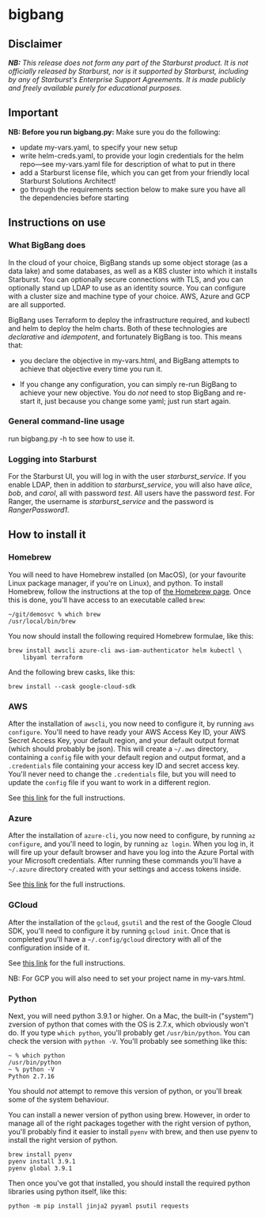 # bigbang

## Disclaimer

**_NB:_** *This release does not form any part of the Starburst product. It is
not officially released by Starburst, nor is it supported by Starburst,
including by any of Starburst's Enterprise Support Agreements. It is made
publicly and freely available purely for educational purposes.*

## Important

**NB: Before you run bigbang.py:** Make sure you do the following:

- update my-vars.yaml, to specify your new setup
- write helm-creds.yaml, to provide your login credentials for the helm
  repo—see my-vars.yaml file for description of what to put in there
- add a Starburst license file, which you can get from your friendly local
  Starburst Solutions Architect!
- go through the requirements section below to make sure you have all the
  dependencies before starting

## Instructions on use

### What BigBang does

In the cloud of your choice, BigBang stands up some object storage (as a data
lake) and some databases, as well as a K8S cluster into which it installs
Starburst. You can optionally secure connections with TLS, and you can
optionally stand up LDAP to use as an identity source. You can configure with a
cluster size and machine type of your choice. AWS, Azure and GCP are all
supported.

BigBang uses Terraform to deploy the infrastructure required, and kubectl and
helm to deploy the helm charts. Both of these technologies are _declarative_
and _idempotent_, and fortunately BigBang is too. This means that:

- you declare the objective in my-vars.html, and BigBang attempts to achieve
  that objective every time you run it.

- If you change any configuration, you can simply re-run BigBang to achieve
  your new objective. You do _not_ need to stop BigBang and re-start it, just
  because you change some yaml; just run start again.

### General command-line usage

run bigbang.py -h to see how to use it.

### Logging into Starburst

For the Starburst UI, you will log in with the user _starburst_service_. If you
enable LDAP, then in addition to _starburst_service_, you will also have
_alice_, _bob_, and _carol_, all with password _test_. All users have the
password _test_. For Ranger, the username is _starburst_service_ and the
password is _RangerPassword1_.

## How to install it

### Homebrew

You will need to have Homebrew installed (on MacOS), (or your favourite Linux
package manager, if you're on Linux), and python. To install Homebrew, follow
the instructions at the top of [the Homebrew page](https://brew.sh). Once this
is done, you'll have access to an executable called `brew`:

```
~/git/demosvc % which brew  
/usr/local/bin/brew
```

You now should install the following required Homebrew formulae, like this:

```
brew install awscli azure-cli aws-iam-authenticator helm kubectl \
    libyaml terraform
```

And the following brew casks, like this:

```
brew install --cask google-cloud-sdk
```

### AWS

After the installation of `awscli`, you now need to configure it, by running
`aws configure`. You'll need to have ready your AWS Access Key ID, your AWS
Secret Access Key, your default region, and your default output format (which
should probably be json). This will create a `~/.aws` directory, containing a
`config` file with your default region and output format, and a `.credentials`
file containing your access key ID and secret access key. You'll never need to
change the `.credentials` file, but you will need to update the `config` file if
you want to work in a different region.

See [this link](https://docs.aws.amazon.com/cli/latest/userguide/cli-configure-quickstart.html#cli-configure-quickstart-config)
for the full instructions.

### Azure

After the installation of `azure-cli`, you now need to configure, by running `az
configure`, and you'll need to login, by running `az login`. When you log in, it
will fire up your default browser and have you log into the Azure Portal with
your Microsoft credentials. After running these commands you'll have a
`~/.azure` directory created with your settings and access tokens inside.

See [this link](https://docs.microsoft.com/en-us/cli/azure/install-azure-cli-macos)
for the full instructions.

### GCloud

After the installation of the `gcloud`, `gsutil` and the rest of the Google
Cloud SDK, you'll need to configure it by running `gcloud init`. Once that is
completed you'll have a `~/.config/gcloud` directory with all of the
configuration inside of it.

See [this link](https://blog.petehouston.com/install-and-configure-google-cloud-sdk-using-homebrew/)
for the full instructions.

NB: For GCP you will also need to set your project name in my-vars.html.

### Python

Next, you will need python 3.9.1 or higher. On a Mac, the built-in ("system")
zversion of python that comes with the OS is 2.7.x, which obviously won't do. If
you type `which python`, you'll probably get `/usr/bin/python`. You can check
the version with `python -V`. You'll probably see something like this:

```
~ % which python
/usr/bin/python
~ % python -V
Python 2.7.16
```

You should _not_ attempt to remove this version of python, or you'll break some
of the system behaviour.

You can install a newer version of python using brew. However, in order to
manage all of the right packages together with the right version of python,
you'll probably find it easier to install `pyenv` with brew, and then use pyenv
to install the right version of python.

```
brew install pyenv
pyenv install 3.9.1
pyenv global 3.9.1
```

Then once you've got that installed, you should install the required python
libraries using python itself, like this:

`python -m pip install jinja2 pyyaml psutil requests`
